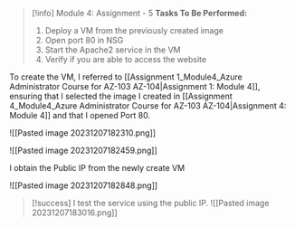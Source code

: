 > [!info] Module 4: Assignment - 5
> **Tasks To Be Performed:** 
> 1. Deploy a VM from the previously created image 
> 2. Open port 80 in NSG 
> 3. Start the Apache2 service in the VM 
> 4. Verify if you are able to access the website 

To create the VM, I referred to [[Assignment 1_Module4_Azure Administrator Course for AZ-103 AZ-104|Assignment 1: Module 4]], ensuring that I selected the image I created in [[Assignment 4_Module4_Azure Administrator Course for AZ-103 AZ-104|Assignment 4: Module 4]] and that I opened Port 80.

![[Pasted image 20231207182310.png]]

![[Pasted image 20231207182459.png]]


I obtain the Public IP from the newly create VM

![[Pasted image 20231207182848.png]]

> [!success] I test the service using the public IP.
> ![[Pasted image 20231207183016.png]]
